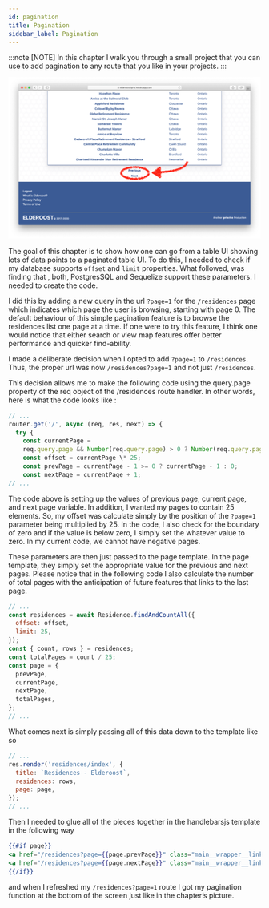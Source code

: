 ```yaml
---
id: pagination
title: Pagination
sidebar_label: Pagination
---
```


:::note [NOTE]
In this chapter I walk you through a small project that you can use to add pagination to any route that you like in your projects.
:::

![Residences pagination feature](../static/img/pagination-screen.png)

The goal of this chapter is to show how one can go from a table UI showing lots of data points to a paginated table UI. To do this, I needed to check if my database supports `offset` and `limit` properties. What followed, was finding that , both, PostgresSQL and Sequelize support these parameters. I needed to create the code.

I did this by adding a new query in the url `?page=1` for the `/residences` page which indicates which page the user is browsing, starting with page 0. The default behaviour of this simple pagination feature is to browse the residences list one page at a time. If one were to try this feature, I think one would notice that either search or view map features offer better performance and quicker find-ability.

I made a deliberate decision when I opted to add `?page=1` to `/residences`. Thus, the proper url was now `/residences?page=1` and not just `/residences`.

This decision allows me to make the following code using the query.page property of the req object of the /residences route handler. In other words, here is what the code looks like :

```js title="/routes/residences.js"
// ...
router.get('/', async (req, res, next) => {
  try {
    const currentPage =
    req.query.page && Number(req.query.page) > 0 ? Number(req.query.page) : 0;
    const offset = currentPage \* 25;
    const prevPage = currentPage - 1 >= 0 ? currentPage - 1 : 0;
    const nextPage = currentPage + 1;
// ...

```

The code above is setting up the values of previous page, current page, and next page variable. In addition, I wanted my pages to contain 25 elements. So, my offset was calculate simply by the position of the `?page=1` parameter being multiplied by 25. In the code, I also check for the boundary of zero and if the value is below zero, I simply set the whatever value to zero. In my current code, we cannot have negative pages.

These parameters are then just passed to the page template. In the page template, they simply set the appropriate value for the previous and next pages. Please notice that in the following code I also calculate the number of total pages with the anticipation of future features that links to the last page.

```js title="/routes/residences.js"
// ...
const residences = await Residence.findAndCountAll({
  offset: offset,
  limit: 25,
});
const { count, rows } = residences;
const totalPages = count / 25;
const page = {
  prevPage,
  currentPage,
  nextPage,
  totalPages,
};
// ...
```

What comes next is simply passing all of this data down to the template like so

```js title="/routes/residences.js"
// ...
res.render('residences/index', {
  title: `Residences - Elderoost`,
  residences: rows,
  page: page,
});
// ...
```

Then I needed to glue all of the pieces together in the handlebarsjs template in the following way

```handlebars title="/views/residences/index.hbs"
{{#if page}}
<a href="/residences?page={{page.prevPage}}" class="main__wrapper__link">Previous</a>
<a href="/residences?page={{page.nextPage}}" class="main__wrapper__link">Next</a>
{{/if}}
```

and when I refreshed my `/residences?page=1` route I got my pagination function at the bottom of the screen just like in the chapter’s picture.
